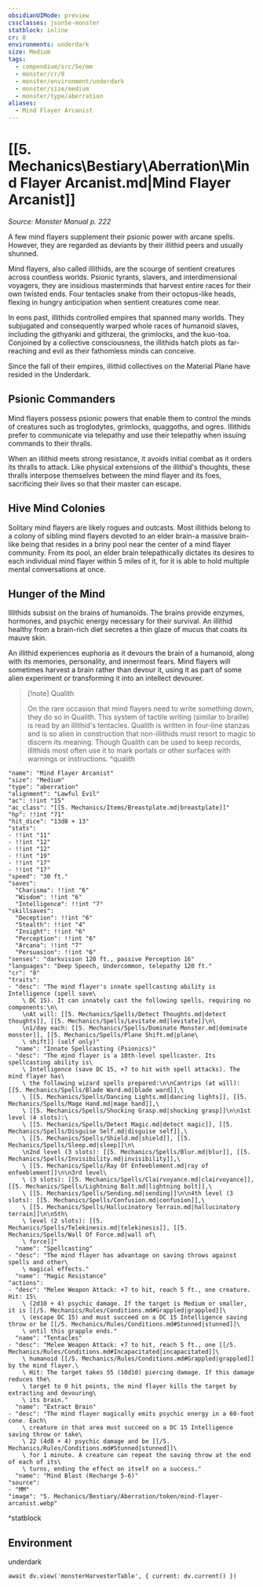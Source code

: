 ```yaml
---
obsidianUIMode: preview
cssclasses: json5e-monster
statblock: inline
cr: 8
environments: underdark
size: Medium
tags:
  - compendium/src/5e/mm
  - monster/cr/8
  - monster/environment/underdark
  - monster/size/medium
  - monster/type/aberration
aliases:
  - Mind Flayer Arcanist
---
```

# [[5. Mechanics\Bestiary\Aberration\Mind Flayer Arcanist.md|Mind Flayer Arcanist]]
*Source: Monster Manual p. 222*

A few mind flayers supplement their psionic power with arcane spells. However, they are regarded as deviants by their illithid peers and usually shunned.

Mind flayers, also called illithids, are the scourge of sentient creatures across countless worlds. Psionic tyrants, slavers, and interdimensional voyagers, they are insidious masterminds that harvest entire races for their own twisted ends. Four tentacles snake from their octopus-like heads, flexing in hungry anticipation when sentient creatures come near.

In eons past, illithids controlled empires that spanned many worlds. They subjugated and consequently warped whole races of humanoid slaves, including the githyanki and githzerai, the grimlocks, and the kuo-toa. Conjoined by a collective consciousness, the illithids hatch plots as far-reaching and evil as their fathomless minds can conceive.

Since the fall of their empires, illithid collectives on the Material Plane have resided in the Underdark.

## Psionic Commanders

Mind flayers possess psionic powers that enable them to control the minds of creatures such as troglodytes, grimlocks, quaggoths, and ogres. Illithids prefer to communicate via telepathy and use their telepathy when issuing commands to their thralls.

When an illithid meets strong resistance, it avoids initial combat as it orders its thralls to attack. Like physical extensions of the illithid's thoughts, these thralls interpose themselves between the mind flayer and its foes, sacrificing their lives so that their master can escape.

## Hive Mind Colonies

Solitary mind flayers are likely rogues and outcasts. Most illithids belong to a colony of sibling mind flayers devoted to an elder brain-a massive brain-like being that resides in a briny pool near the center of a mind flayer community. From its pool, an elder brain telepathically dictates its desires to each individual mind flayer within 5 miles of it, for it is able to hold multiple mental conversations at once.

## Hunger of the Mind

Illithids subsist on the brains of humanoids. The brains provide enzymes, hormones, and psychic energy necessary for their survival. An illithid healthy from a brain-rich diet secretes a thin glaze of mucus that coats its mauve skin.

An illithid experiences euphoria as it devours the brain of a humanoid, along with its memories, personality, and innermost fears. Mind flayers will sometimes harvest a brain rather than devour it, using it as part of some alien experiment or transforming it into an intellect devourer.

> [!note] Qualith
> 
> On the rare occasion that mind flayers need to write something down, they do so in Qualith. This system of tactile writing (similar to braille) is read by an illithid's tentacles. Qualith is written in four-line stanzas and is so alien in construction that non-illithids must resort to magic to discern its meaning. Though Qualith can be used to keep records, illithids most often use it to mark portals or other surfaces with warnings or instructions.
^qualith

```statblock
"name": "Mind Flayer Arcanist"
"size": "Medium"
"type": "aberration"
"alignment": "Lawful Evil"
"ac": !!int "15"
"ac_class": "[[5. Mechanics/Items/Breastplate.md|breastplate]]"
"hp": !!int "71"
"hit_dice": "13d8 + 13"
"stats":
- !!int "11"
- !!int "12"
- !!int "12"
- !!int "19"
- !!int "17"
- !!int "17"
"speed": "30 ft."
"saves":
  "Charisma": !!int "6"
  "Wisdom": !!int "6"
  "Intelligence": !!int "7"
"skillsaves":
  "Deception": !!int "6"
  "Stealth": !!int "4"
  "Insight": !!int "6"
  "Perception": !!int "6"
  "Arcana": !!int "7"
  "Persuasion": !!int "6"
"senses": "darkvision 120 ft., passive Perception 16"
"languages": "Deep Speech, Undercommon, telepathy 120 ft."
"cr": "8"
"traits":
- "desc": "The mind flayer's innate spellcasting ability is Intelligence (spell save\
    \ DC 15). It can innately cast the following spells, requiring no components:\n\
    \nAt will: [[5. Mechanics/Spells/Detect Thoughts.md|detect thoughts]], [[5. Mechanics/Spells/Levitate.md|levitate]]\n\
    \n1/day each: [[5. Mechanics/Spells/Dominate Monster.md|dominate monster]], [[5. Mechanics/Spells/Plane Shift.md|plane\
    \ shift]] (self only)"
  "name": "Innate Spellcasting (Psionics)"
- "desc": "The mind flayer is a 10th-level spellcaster. Its spellcasting ability is\
    \ Intelligence (save DC 15, +7 to hit with spell attacks). The mind flayer has\
    \ the following wizard spells prepared:\n\nCantrips (at will): [[5. Mechanics/Spells/Blade Ward.md|blade ward]],\
    \ [[5. Mechanics/Spells/Dancing Lights.md|dancing lights]], [[5. Mechanics/Spells/Mage Hand.md|mage hand]],\
    \ [[5. Mechanics/Spells/Shocking Grasp.md|shocking grasp]]\n\n1st level (4 slots):\
    \ [[5. Mechanics/Spells/Detect Magic.md|detect magic]], [[5. Mechanics/Spells/Disguise Self.md|disguise self]],\
    \ [[5. Mechanics/Spells/Shield.md|shield]], [[5. Mechanics/Spells/Sleep.md|sleep]]\n\
    \n2nd level (3 slots): [[5. Mechanics/Spells/Blur.md|blur]], [[5. Mechanics/Spells/Invisibility.md|invisibility]],\
    \ [[5. Mechanics/Spells/Ray Of Enfeeblement.md|ray of enfeeblement]]\n\n3rd level\
    \ (3 slots): [[5. Mechanics/Spells/Clairvoyance.md|clairvoyance]], [[5. Mechanics/Spells/Lightning Bolt.md|lightning bolt]],\
    \ [[5. Mechanics/Spells/Sending.md|sending]]\n\n4th level (3 slots): [[5. Mechanics/Spells/Confusion.md|confusion]],\
    \ [[5. Mechanics/Spells/Hallucinatory Terrain.md|hallucinatory terrain]]\n\n5th\
    \ level (2 slots): [[5. Mechanics/Spells/Telekinesis.md|telekinesis]], [[5. Mechanics/Spells/Wall Of Force.md|wall of\
    \ force]]"
  "name": "Spellcasting"
- "desc": "The mind flayer has advantage on saving throws against spells and other\
    \ magical effects."
  "name": "Magic Resistance"
"actions":
- "desc": "Melee Weapon Attack: +7 to hit, reach 5 ft., one creature. Hit: 15\
    \ (2d10 + 4) psychic damage. If the target is Medium or smaller, it is [[/5. Mechanics/Rules/Conditions.md#Grappled|grappled]]\
    \ (escape DC 15) and must succeed on a DC 15 Intelligence saving throw or be [[/5. Mechanics/Rules/Conditions.md#Stunned|stunned]]\
    \ until this grapple ends."
  "name": "Tentacles"
- "desc": "Melee Weapon Attack: +7 to hit, reach 5 ft., one [[/5. Mechanics/Rules/Conditions.md#Incapacitated|incapacitated]]\
    \ humanoid [[/5. Mechanics/Rules/Conditions.md#Grappled|grappled]] by the mind flayer.\
    \ Hit: The target takes 55 (10d10) piercing damage. If this damage reduces the\
    \ target to 0 hit points, the mind flayer kills the target by extracting and devouring\
    \ its brain."
  "name": "Extract Brain"
- "desc": "The mind flayer magically emits psychic energy in a 60-foot cone. Each\
    \ creature in that area must succeed on a DC 15 Intelligence saving throw or take\
    \ 22 (4d8 + 4) psychic damage and be [[/5. Mechanics/Rules/Conditions.md#Stunned|stunned]]\
    \ for 1 minute. A creature can repeat the saving throw at the end of each of its\
    \ turns, ending the effect on itself on a success."
  "name": "Mind Blast (Recharge 5-6)"
"source":
- "MM"
"image": "5. Mechanics/Bestiary/Aberration/token/mind-flayer-arcanist.webp"
```
^statblock

## Environment

underdark

```dataviewjs
await dv.view('monsterHarvesterTable', { current: dv.current() })
```
